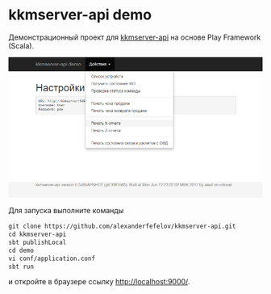 # kkmserver-api demo

Демонстрационный проект для [kkmserver-api](https://github.com/alexanderfefelov/kkmserver-api]) на основе Play Framework (Scala).

![Скриншот](https://raw.githubusercontent.com/alexanderfefelov/kkmserver-api/master/demo/doc/screenshot.png)

Для запуска выполните команды

    git clone https://github.com/alexanderfefelov/kkmserver-api.git
    cd kkmserver-api
    sbt publishLocal
    cd demo
    vi conf/application.conf
    sbt run

и откройте в браузере ссылку <http://localhost:9000/>.
